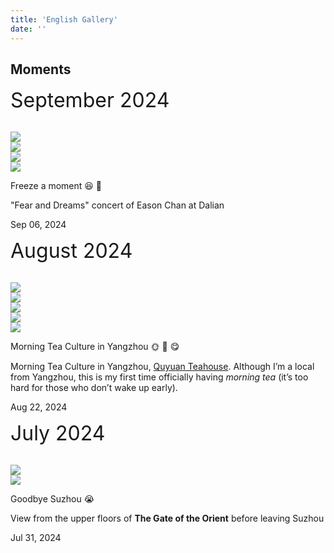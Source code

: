```yaml
---
title: 'English Gallery'
date: ''
---
```

<main class="content">
  <div class="list-page">
    <h2 id="moments">Moments</h2>
    <link rel="stylesheet" href="./css/add.css">
    <div class="publications">
      <div class="publis-list">
        <p>
          <font size="6">September 2024</font>
        </p>
        <br>
        <div class="publis-item">
          <div class="item-thumb-list">
            <div class="item-thumb">
              <img src="/figures/moments/2024-09/2024-09-06-easonconcert1.JPG"
              class="preview z-depth-1 rounded medium-zoom-image">
            </div>
            <div class="item-thumb">
              <img src="/figures/moments/2024-09/2024-09-06-easonconcert2.JPG"
              class="preview z-depth-1 rounded medium-zoom-image">
            </div>
            <div class="item-thumb">
              <img src="/figures/moments/2024-09/2024-09-06-easonconcert3.JPG"
              class="preview z-depth-1 rounded medium-zoom-image">
            </div>
            <div class="item-thumb">
              <img src="/figures/moments/2024-09/2024-09-06-easonconcert4.JPG"
              class="preview z-depth-1 rounded medium-zoom-image">
            </div>
          </div>
          <div class="item-content">
            <div class="item-tit">
              <p>Freeze a moment &#128518; &#127880;</p>
            </div>
            <div class="item-desc">
              <p>"Fear and Dreams" concert of Eason Chan at Dalian</p>
            </div>
            <div class="item-periodical">
              Sep 06, 2024
            </div>
          </div>
        </div>
        <p>
          <font size="6">August 2024</font>
        </p>
        <br>
        <div class="publis-item">
          <div class="item-thumb-list">
            <div class="item-thumb">
              <img src="/figures/moments/2024-08/2024-08-22-zaochayz1.jpg"
              class="preview z-depth-1 rounded medium-zoom-image">
            </div>
            <div class="item-thumb">
              <img src="/figures/moments/2024-08/2024-08-22-zaochayz2.jpg"
              class="preview z-depth-1 rounded medium-zoom-image">
            </div>
            <div class="item-thumb">
              <img src="/figures/moments/2024-08/2024-08-22-zaochayz3.jpg"
              class="preview z-depth-1 rounded medium-zoom-image">
            </div>
            <div class="item-thumb">
              <img src="/figures/moments/2024-08/2024-08-22-zaochayz4.jpg"
              class="preview z-depth-1 rounded medium-zoom-image">
            </div>
            <div class="item-thumb">
              <img src="/figures/moments/2024-08/2024-08-22-zaochayz5.jpg"
              class="preview z-depth-1 rounded medium-zoom-image">
            </div>
          </div>
          <div class="item-content">
            <div class="item-tit">
              <p>Morning Tea Culture in Yangzhou &#127774; &#127861; &#128523;</p>
            </div>
            <div class="item-desc">
              <p>Morning Tea Culture in Yangzhou, <a href="https://www.instagram.com/explore/locations/328974301193704/qu-yuan-teahouse/">Quyuan Teahouse</a>. Although I’m a local from Yangzhou, this is my first time officially having <i>morning tea</i> (it’s too hard for those who don’t wake up early).
              </p>
            </div>
            <div class="item-periodical">
              Aug 22, 2024
            </div>
          </div>
        </div>
        <p>
          <font size="6">July 2024</font>
        </p>
        <br>
        <div class="publis-item">
          <div class="item-thumb-list">
            <div class="item-thumb">
              <img src="/figures/moments/2024-07/2024-07-31-dongfangzhimen1.JPG"
              class="preview z-depth-1 rounded medium-zoom-image">
            </div>
            <div class="item-thumb">
              <img src="/figures/moments/2024-07/2024-07-31-dongfangzhimen2.JPG"
              class="preview z-depth-1 rounded medium-zoom-image">
            </div>
          </div>
          <div class="item-content">
            <div class="item-tit">
              <p>Goodbye Suzhou &#128557;</p>
            </div>
            <div class="item-desc">
              <p>View from the upper floors of <b>The Gate of the Orient</b> before leaving Suzhou
              </p>
            </div>
            <div class="item-periodical">
              Jul 31, 2024
            </div>
          </div>
        </div>
      </div>
    </div>
    <script type="text/javascript" src="./js/jq.min.js"></script>
    <!-- <script type="text/javascript" src="./js/medium-zoom.min.js"></script> -->
    <script>
      $(document).ready(function () {
        let popImg = false;
        $('.item-thumb').click(function(e){
          if(popImg){
            return false
          }
          popImg = true;
          $(this).find('img').addClass('pop-img-click')
          $('.pop-img img').attr('src',$(this).find('img').attr('src'))
          $('.pop-hide').css({top:e.clientY,left:e.clientX})

          setTimeout(function(){
            $('.pop-img').removeClass('pop-hide')
            $('.pop-img').addClass('pop-show')
          },200)
        })
        $('.pop-img').click(function(){

          if(popImg){
            clearPop()
          }else{
            return false
          }
        })

        function clearPop(){
          $('.pop-img').addClass('pop-hide');
          $('.pop-img').removeClass('pop-show')
          setTimeout(function(){
            $('.pop-img img').attr('src','')
            $('.medium-zoom-image').removeClass('pop-img-click')
            popImg = false
          },300)
        }
        window.onscroll = function(){

          if(popImg){
            clearPop()
          }else{
            return false
          }
        }
      }); 
    </script>
    <ul>
    </ul>
  </div>
</main>